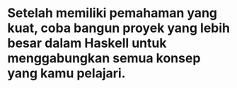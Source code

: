 # Setelah memiliki pemahaman yang kuat, coba bangun proyek yang lebih besar dalam Haskell untuk menggabungkan semua konsep yang kamu pelajari.
